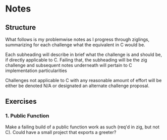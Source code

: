 # Notes

## Structure
What follows is my problemwise notes as I progress through ziglings, summarizing
for each challenge what the equivalent in C would be.

Each subheading will describe in brief what the challenge is and should be, if
directly applicable to C. Failing that, the subheading will be the zig challenge
and subsequent notes underneath will pertain to C implementation particularities

Challenges not applicable to C with any reasonable amount of effort will be
either be denoted N/A or designated an alternate challenge proposal.

## Exercises

### 1. Public Function
Make a failing build of a public function work as such (req'd in zig, but not C).
Could have a small project that exports a greeter?
